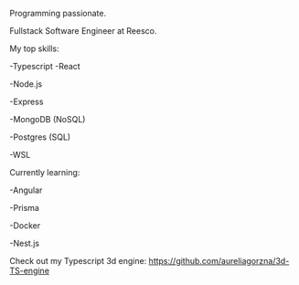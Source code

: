 Programming passionate.

Fullstack Software Engineer at Reesco.


My top skills:

-Typescript
-React

-Node.js

-Express

-MongoDB (NoSQL)

-Postgres (SQL)

-WSL


Currently learning:

-Angular

-Prisma

-Docker

-Nest.js


Check out my Typescript 3d engine: https://github.com/aureliagorzna/3d-TS-engine
